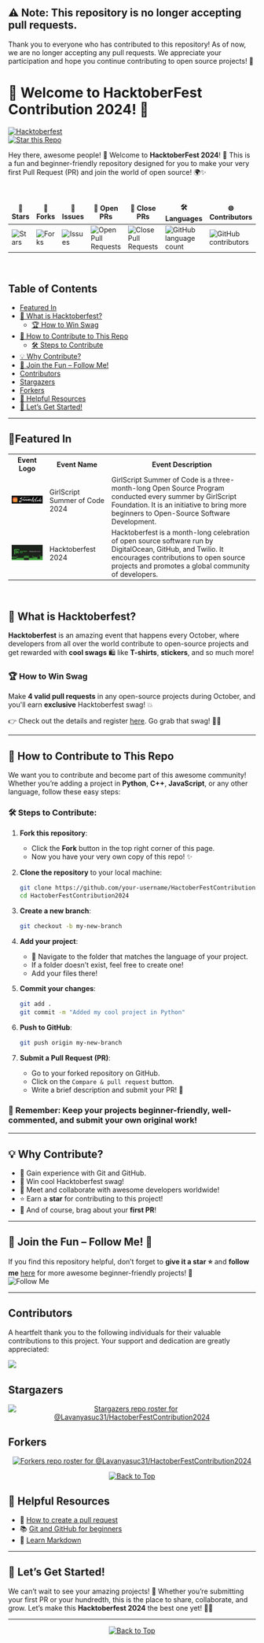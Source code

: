 ## ⚠️ Note: This repository is no longer accepting pull requests.

Thank you to everyone who has contributed to this repository! As of now, we are no longer accepting any pull requests. We appreciate your participation and hope you continue contributing to open source projects! 🌟

# 🎃 Welcome to **HacktoberFest Contribution 2024**! 🎃  
[![Hacktoberfest](https://img.shields.io/badge/Hacktoberfest-2024-orange?style=for-the-badge)](https://hacktoberfest.com)  
[![Star this Repo](https://img.shields.io/github/stars/Lavanyasuc31/HactoberFestContribution2024?style=social)](https://github.com/Lavanyasuc31/HactoberFestContribution2024)

Hey there, awesome people! 👋 Welcome to **HacktoberFest 2024**! 🚀 This is a fun and beginner-friendly repository designed for you to make your very first Pull Request (PR) and join the world of open source! 🌍✨ 
<div align = "center">
<br>

<table align="center">
    <thead align="center">
        <tr border: 1px;>
            <td><b>🌟 Stars</b></td>
            <td><b>🍴 Forks</b></td>
            <td><b>🐛 Issues</b></td>
            <td><b>🔔 Open PRs</b></td>
            <td><b>🔕 Close PRs</b></td>
            <td><b>🛠 Languages</b></td>
            <td><b>🌐 Contributors </b></td>
        </tr>
     </thead>
    <tbody>
         <tr>
            <td><img alt="Stars" src="https://img.shields.io/github/stars/Lavanyasuc31/HactoberFestContribution2024?style=flat&logo=github"/></td>
            <td><img alt="Forks" src="https://img.shields.io/github/forks/Lavanyasuc31/HactoberFestContribution2024?style=flat&logo=github"/></td>
            <td><img alt="Issues" src="https://img.shields.io/github/issues/Lavanyasuc31/HactoberFestContribution2024?style=flat&logo=github"/></td>
            <td><img alt="Open Pull Requests" src="https://img.shields.io/github/issues-pr/Lavanyasuc31/HactoberFestContribution2024?style=flat&logo=github"/></td>
           <td><img alt="Close Pull Requests" src="https://img.shields.io/github/issues-pr-closed/Lavanyasuc31/HactoberFestContribution2024?style=flat&color=critical&logo=github"/></td>
           <td><img alt="GitHub language count" src="https://img.shields.io/github/languages/count/Lavanyasuc31/HactoberFestContribution2024?style=flat&color=critical&logo=github"></td>
           <td><img alt="GitHub contributors" src="https://img.shields.io/github/contributors/Lavanyasuc31/HactoberFestContribution2024?color=2b9348"></td>
        </tr>
    </tbody>
</table>
</div>
<br>


## Table of Contents
- [Featured In](#featured-in)
- [🍁 What is Hacktoberfest?](#-what-is-hacktoberfest)
  - [🏆 How to Win Swag](#-how-to-win-swag)
- [🚀 How to Contribute to This Repo](#-how-to-contribute-to-this-repo)
  - [🛠 Steps to Contribute](#-steps-to-contribute)
- [💡 Why Contribute?](#-why-contribute)
- [🌈 Join the Fun – Follow Me!](#-join-the-fun--follow-me)
- [Contributors](#contributors)
- [Stargazers](#stargazers)
- [Forkers](#forkers)
- [🤩 Helpful Resources](#-helpful-resources)
- [🎯 Let’s Get Started!](#-lets-get-started)


---
## 🚀Featured In

<table>

   <tr>
      <th>Event Logo</th>
      <th>Event Name</th>
      <th>Event Description</th>
   </tr>
   <tr>
      <td><img src="./GSSOC24.jpg" width="200" height="auto" loading="lazy" alt="GSSoC 24"/></td>
      <td>GirlScript Summer of Code 2024</td>
      <td>GirlScript Summer of Code is a three-month-long Open Source Program conducted every summer by GirlScript Foundation. It is an initiative to bring more beginners to Open-Source Software Development.</td>
   </tr>
    <tr>
      <td><img src="HACKTOBER.jpg" width="200" height="auto" loading="lazy" alt="Hacktoberfest 2024"/></td>
      <td>Hacktoberfest 2024</td>
      <td>Hacktoberfest is a month-long celebration of open source software run by DigitalOcean, GitHub, and Twilio. It encourages contributions to open source projects and promotes a global community of developers.</td>
   </tr>

</table>

<br />

## 🍁 What is Hacktoberfest?

**Hacktoberfest** is an amazing event that happens every October, where developers from all over the world contribute to open-source projects and get rewarded with **cool swags** 🛍️ like **T-shirts**, **stickers**, and so much more!

### 🏆 How to Win Swag
Make **4 valid pull requests** in any open-source projects during October, and you'll earn **exclusive** Hacktoberfest swag! 💥

👉 Check out the details and register [here](https://hacktoberfest.com/). Go grab that swag! 💪🎁

---

## 🚀 How to Contribute to This Repo

We want you to contribute and become part of this awesome community! Whether you’re adding a project in **Python**, **C++**, **JavaScript**, or any other language, follow these easy steps:

### 🛠 Steps to Contribute:

1. **Fork this repository**: 
   - Click the **Fork** button in the top right corner of this page.
   - Now you have your very own copy of this repo! ✨

2. **Clone the repository** to your local machine:
   ```bash
   git clone https://github.com/your-username/HactoberFestContribution2024.git
   cd HactoberFestContribution2024
   ```

3. **Create a new branch**:
   ```bash
   git checkout -b my-new-branch
   ```

4. **Add your project**:
   - 📁 Navigate to the folder that matches the language of your project.
   - If a folder doesn’t exist, feel free to create one!
   - Add your files there!

5. **Commit your changes**:
   ```bash
   git add .
   git commit -m "Added my cool project in Python"
   ```

6. **Push to GitHub**:
   ```bash
   git push origin my-new-branch
   ```

7. **Submit a Pull Request (PR)**:
   - Go to your forked repository on GitHub.
   - Click on the `Compare & pull request` button.
   - Write a brief description and submit your PR! 🎉

### 🌟 Remember: Keep your projects beginner-friendly, well-commented, and submit your own original work!

---

## 💡 Why Contribute?

- 🥳 Gain experience with Git and GitHub.
- 🎁 Win cool Hacktoberfest swag!
- 🤝 Meet and collaborate with awesome developers worldwide!
- ⭐ Earn a **star** for contributing to this project!  
- 🏅 And of course, brag about your **first PR**!

---

## 🌈 Join the Fun – Follow Me! 🌈

If you find this repository helpful, don’t forget to **give it a star ⭐** and **follow me** [here](https://github.com/Lavanyasuc31) for more awesome beginner-friendly projects! 🎉  
![Follow Me](https://img.shields.io/github/followers/Lavanyasuc31?label=Follow&style=social)

---
## Contributors

A heartfelt thank you to the following individuals for their valuable contributions to this project. Your support and dedication are greatly appreciated:

<a href="https://github.com/Lavanyasuc31/HactoberFestContribution2024/graphs/contributors">
  <img src="https://contrib.rocks/image?repo=Lavanyasuc31/HactoberFestContribution2024" />
</a>

<br>

## Stargazers

<div align='center'>

[![Stargazers repo roster for @Lavanyasuc31/HactoberFestContribution2024](https://reporoster.com/stars/Lavanyasuc31/HactoberFestContribution2024)](https://github.com/Lavanyasuc31/HactoberFestContribution2024/stargazers)

</div>

## Forkers
<div align='center'>

[![Forkers repo roster for @Lavanyasuc31/HactoberFestContribution2024](https://reporoster.com/forks/Lavanyasuc31/HactoberFestContribution2024)](https://github.com/Lavanyasuc31/HactoberFestContribution2024/network/members)

</div>

<div align="center">
    <a href="#top">
        <img src="https://img.shields.io/badge/Back%20to%20Top-000000?style=for-the-badge&logo=github&logoColor=white" alt="Back to Top">
    </a>
</div>

## 🤩 Helpful Resources

- 📝 [How to create a pull request](https://docs.github.com/en/github/collaborating-with-issues-and-pull-requests/creating-a-pull-request)
- 📚 [Git and GitHub for beginners](https://product.hubspot.com/blog/git-and-github-tutorial-for-beginners)
- 🎨 [Learn Markdown](https://www.markdownguide.org/getting-started/)

---

## 🎯 Let’s Get Started!

We can’t wait to see your amazing projects! 🚀 Whether you’re submitting your first PR or your hundredth, this is the place to share, collaborate, and grow. Let’s make this **Hacktoberfest 2024** the best one yet! 🎃🎉

---
<div align="center">
    <a href="#top">
        <img src="https://img.shields.io/badge/Back%20to%20Top-000000?style=for-the-badge&logo=github&logoColor=white" alt="Back to Top">
    </a>
</div>

